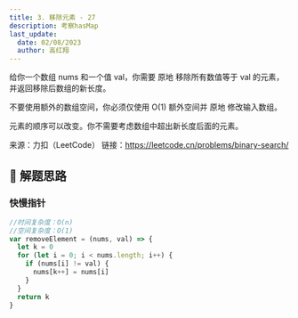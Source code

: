 ```yaml
---
title: 3. 移除元素 - 27
description: 考察hasMap
last_update:
  date: 02/08/2023
  author: 高红翔
---
```


给你一个数组 nums 和一个值 val，你需要 原地 移除所有数值等于 val 的元素，并返回移除后数组的新长度。

不要使用额外的数组空间，你必须仅使用 O(1) 额外空间并 原地 修改输入数组。

元素的顺序可以改变。你不需要考虑数组中超出新长度后面的元素。

来源：力扣（LeetCode）
链接：https://leetcode.cn/problems/binary-search/

## 🧠 解题思路

### 快慢指针

```js
//时间复杂度：O(n)
//空间复杂度：O(1)
var removeElement = (nums, val) => {
  let k = 0
  for (let i = 0; i < nums.length; i++) {
    if (nums[i] != val) {
      nums[k++] = nums[i]
    }
  }
  return k
}
```
